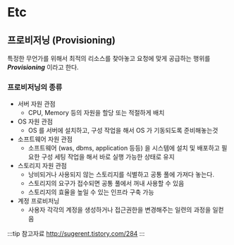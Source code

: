 # Etc

## 프로비저닝 (Provisioning)

특정한 무언가를 위해서 최적의 리소스를 찾아놓고 요청에 맞게 공급하는 행위를 _**Provisioning**_ 이라고 한다.

### 프로비저닝의 종류

* 서버 자원 관점
  * CPU, Memory 등의 자원을 할당 또는 적절하게 배치
* OS 자원 관점
  * OS 를 서버에 설치하고, 구성 작업을 해서 OS 가 기동되도록 준비해놓는것
* 소프트웨어 자원 관점
  * 소프트웨어 (was, dbms, application 등등) 을 시스템에 설치 및 배포하고 필요한 구성 세팅 작업을 해서 바로 실행 가능한 상태로 유지
* 스토리지 자원 관점
  * 낭비되거나 사용되지 않는 스토리지를 식별하고 공통 풀에 가져다 놓는다.
  * 스토리지의 요구가 접수되면 공통 풀에서 꺼내 사용할 수 있음
  * 스토리지의 효율을 높일 수 있는 인프라 구축 가능
* 계정 프로비저닝
  * 사용자 각각의 계정을 생성하거나 접근권한을 변경해주는 일련의 과정을 일컫음

:::tip 참고자료
<http://sugerent.tistory.com/284>
:::